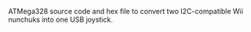 ATMega328 source code and hex file to convert two I2C-compatible Wii nunchuks into one USB joystick.